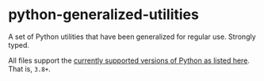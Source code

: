 # python-generalized-utilities
A set of Python utilities that have been generalized for regular use. Strongly typed.

All files support the [currently supported versions of Python as listed here](https://devguide.python.org/versions/). That is, `3.8+`.
